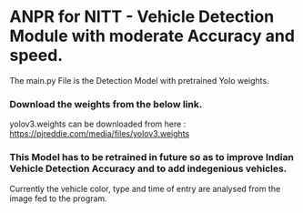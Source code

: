 # ANPR for NITT - Vehicle Detection Module with moderate Accuracy and speed.

The main.py File is the Detection Model with pretrained Yolo weights.

### Download the weights from the below link.
yolov3.weights can be downloaded from here : https://pjreddie.com/media/files/yolov3.weights

### This Model has to be retrained in future so as to improve Indian Vehicle Detection Accuracy and to add indegenious vehicles.

Currently the vehicle color, type and time of entry are analysed from the image fed to the program.
